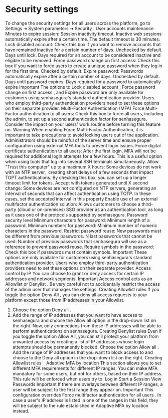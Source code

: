# Security settings 

To change the security settings for all users across the platform, go to 
Settings ➔ System parameters ➔ Security
.
User accounts maintenance
Minutes to expire session:
 Session inactivity timeout. Inactive web sessions automatically expire after a certain time. The default timeout is 30 minutes.
Lock disabled account:
 Check this box if you want to remove accounts that have remained inactive for a certain number of days. Unchecked by default.
Days until lock:
 Days required for an account to be considered inactive and eligible to be removed.
Force password change on first access:
 Check this box if you want to force users to create a unique password when they log in for the first time. Checked by default.
Expire password:
 Passwords automatically expire after a certain number of days. Unchecked by default.
Days until password expires:
 Days required for a password to automatically expire
Important
The options to 
Lock disabled account
, 
Force password change on first access
, and 
Expire password
 are only available for customers using senhasegura's standard authentication provider.
Users who employ third-party authentication providers need to set these options on their separate provider.
Multi-Factor Authentication (MFA)
Force Multi-Factor authentication to all users:
 Check this box to force all users, including the admin, to set up a second authentication factor for senhasegura. Consider the impact on your users' work routine before turning this feature on.
Warning
When enabling Force Multi-Factor Authentication, it is important to take precautions to avoid locking users out of the application. Administrators should be mindful of the server time and ensure proper configuration using external MFA tools to prevent login issues.
Force digital certificate authentication to all users:
 After the first login, MFA will not be required for additional login attempts for a few hours. This is a useful option when using tools that log into several SSH terminals simultaneously.
Allow "Trust this computer" up to a maximum X hours:
 Some devices do not work with an NTP server,  creating short delays of a few seconds that impact TOPT authentications. By checking this box, you can set up a longer timeout limit for tokens.
Accept with tokens generated until X second change:
 Some devices are not configured on NTP servers, generating an interval of seconds that can affect authentication using TOTP. In these cases, set the accepted interval in this property
Enable use of an external multifactor authentication solution:
 Allows customers to choose a third-party (cloud or on-premises) SSO provider as an authentication tool, as long as it uses one of the protocols supported by senhasegura.
Password security level
Minimum characters for password:
 Minimum length of a password.
Minimum numbers for password:
 Minimum number of numeric characters in the password.
Restrict password reuse:
 New passwords must be different from previous passwords.
N last passwords that cannot be used:
 Number of previous passwords that senhasegura will use as a reference to prevent password reuse.
Require symbols in the password:
 Check this box if passwords must contain symbols.
Important
These options are only available for customers using senhasegura's standard authentication provider.
Users who employ third-party authentication providers need to set these options on their separate provider.
Access control by IP
You can choose to grant or deny access for certain IP addresses and network segments.
Important
Access control acts as an 
Allowlist
 or 
Denylist
. Be very careful not to accidentally restrict the access of the admin user that manages the settings.
Creating Allowlist rules
If you toggle the option 
Deny All
, you can deny all access requests to your platform except those from IP addresses in your Allowlist.
1. Choose the option 
Deny all
.
2. Add the range of IP addresses that you want to have access to senhasegura and choose the 
Allow all
 option in the drop-down list on the right.
Now, only connections from these IP addresses will be able to perform authentications on senhasegura.
Creating Denylist rules
Even if you toggle the option Allow All, you can still protect your platform from unwanted access by creating a list of IP addresses whose login attempts should be permanently blocked.
Choose the option 
Allow all
.
Add the range of IP addresses that you want to block access to and choose to the 
Deny all
 option in the drop-down list on the right.
Creating Allowlist rules
 
 Adaptive MFA by location
This section allows you to set different MFA requirements for different IP ranges. You can make MFA 
mandatory
 for some users, but not for others, based on their IP address. This rule will be enforced when users try to:
Log in
Start a Session
View Passwords
Important
If there are overlays between different IP ranges, a user will be subject to the first range they appear on.
Important
This configuration overrides 
Force multifactor authentication for all users
. In case a user's IP address is listed in one of the ranges in this field, they will be subject to the rule established in 
Adaptive MFA by location
 instead.